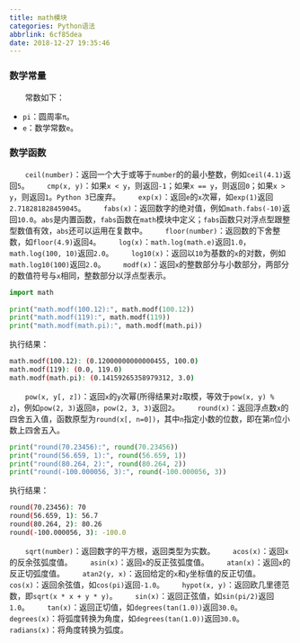```yaml
---
title: math模块
categories: Python语法
abbrlink: 6cf85dea
date: 2018-12-27 19:35:46
---
```

### 数学常量

&emsp;&emsp;常数如下：<!--more-->

- `pi`：圆周率`π`。
- `e`：数学常数`e`。

### 数学函数

&emsp;&emsp;`ceil(number)`：返回一个大于或等于`number`的的最小整数，例如`ceil(4.1)`返回`5`。
&emsp;&emsp;`cmp(x, y)`：如果`x < y`，则返回`-1`；如果`x == y`，则返回`0`；如果`x > y`，则返回`1`。`Python 3`已废弃。
&emsp;&emsp;`exp(x)`：返回`e`的`x`次幂，如`exp(1)`返回`2.718281828459045`。
&emsp;&emsp;`fabs(x)`：返回数字的绝对值，例如`math.fabs(-10)`返回`10.0`。`abs`是内置函数，`fabs`函数在`math`模块中定义；`fabs`函数只对浮点型跟整型数值有效，`abs`还可以运用在复数中。
&emsp;&emsp;`floor(number)`：返回数的下舍整数，如`floor(4.9)`返回`4`。
&emsp;&emsp;`log(x)`：`math.log(math.e)`返回`1.0`，`math.log(100, 10)`返回`2.0`。
&emsp;&emsp;`log10(x)`：返回以`10`为基数的`x`的对数，例如`math.log10(100)`返回`2.0`。
&emsp;&emsp;`modf(x)`：返回`x`的整数部分与小数部分，两部分的数值符号与`x`相同，整数部分以浮点型表示。

``` python
import math
​
print("math.modf(100.12):", math.modf(100.12))
print("math.modf(119):", math.modf(119))
print("math.modf(math.pi):", math.modf(math.pi))
```

执行结果：

``` bash
math.modf(100.12): (0.12000000000000455, 100.0)
math.modf(119): (0.0, 119.0)
math.modf(math.pi): (0.14159265358979312, 3.0)
```

&emsp;&emsp;`pow(x, y[, z])`：返回`x`的`y`次幂(所得结果对`z`取模，等效于`pow(x, y) % z`)，例如`pow(2, 3)`返回`8`，`pow(2, 3, 3)`返回`2`。
&emsp;&emsp;`round(x)`：返回浮点数`x`的四舍五入值，函数原型为`round(x[, n=0])`，其中`n`指定小数的位数，即在第`n`位小数上四舍五入。

``` python
print("round(70.23456):", round(70.23456))
print("round(56.659, 1):", round(56.659, 1))
print("round(80.264, 2):", round(80.264, 2))
print("round(-100.000056, 3):", round(-100.000056, 3))
```

执行结果：

``` bash
round(70.23456): 70
round(56.659, 1): 56.7
round(80.264, 2): 80.26
round(-100.000056, 3): -100.0
```

&emsp;&emsp;`sqrt(number)`：返回数字的平方根，返回类型为实数。
&emsp;&emsp;`acos(x)`：返回`x`的反余弦弧度值。
&emsp;&emsp;`asin(x)`：返回`x`的反正弦弧度值。
&emsp;&emsp;`atan(x)`：返回`x`的反正切弧度值。
&emsp;&emsp;`atan2(y, x)`：返回给定的`x`和`y`坐标值的反正切值。
&emsp;&emsp;`cos(x)`：返回余弦值，如`cos(pi)`返回`-1.0`。
&emsp;&emsp;`hypot(x, y)`：返回欧几里德范数，即`sqrt(x * x + y * y)`。
&emsp;&emsp;`sin(x)`：返回正弦值，如`sin(pi/2)`返回`1.0`。
&emsp;&emsp;`tan(x)`：返回正切值，如`degrees(tan(1.0))`返回`30.0`。
&emsp;&emsp;`degrees(x)`：将弧度转换为角度，如`degrees(tan(1.0))`返回`30.0`。
&emsp;&emsp;`radians(x)`：将角度转换为弧度。